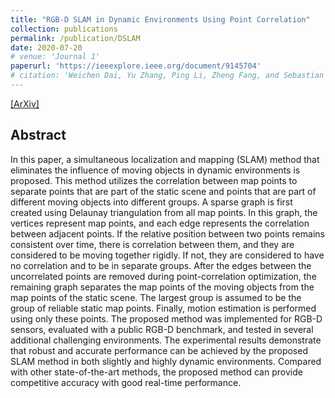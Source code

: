 ```yaml
---
title: "RGB-D SLAM in Dynamic Environments Using Point Correlation"
collection: publications
permalink: /publication/DSLAM
date: 2020-07-20
# venue: 'Journal 1'
paperurl: 'https://ieeexplore.ieee.org/document/9145704'
# citation: 'Weichen Dai, Yu Zhang, Ping Li, Zheng Fang, and Sebastian Scherer.'
---
```


[[ArXiv]](https://arxiv.org/abs/1811.03217)

## Abstract
In this paper, a simultaneous localization and mapping (SLAM) method that eliminates the influence of moving objects in dynamic environments is proposed. This method utilizes the correlation between map points to separate points that are part of the static scene and points that are part of different moving objects into different groups. A sparse graph is first created using Delaunay triangulation from all map points. In this graph, the vertices represent map points, and each edge represents the correlation between adjacent points. If the relative position between two points remains consistent over time, there is correlation between them, and they are considered to be moving together rigidly. If not, they are considered to have no correlation and to be in separate groups. After the edges between the uncorrelated points are removed during point-correlation optimization, the remaining graph separates the map points of the moving objects from the map points of the static scene. The largest group is assumed to be the group of reliable static map points. Finally, motion estimation is performed using only these points. The proposed method was implemented for RGB-D sensors, evaluated with a public RGB-D benchmark, and tested in several additional challenging environments. The experimental results demonstrate that robust and accurate performance can be achieved by the proposed SLAM method in both slightly and highly dynamic environments. Compared with other state-of-the-art methods, the proposed method can provide competitive accuracy with good real-time performance.